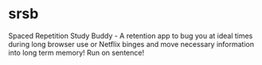 # srsb
Spaced Repetition Study Buddy - A retention app to bug you at ideal times during long browser use or Netflix binges and move necessary information into long term memory! Run on sentence!
